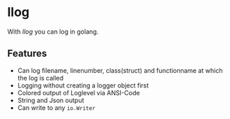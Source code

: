 # llog

With *llog* you can log in golang.

## Features

- Can log filename, linenumber, class(struct) and functionname at which the log is called
- Logging without creating a logger object first
- Colored output of Loglevel via ANSI-Code
- String and Json output
- Can write to any `io.Writer`
